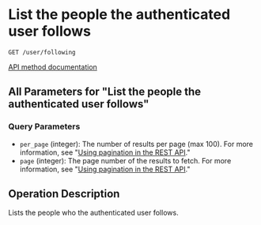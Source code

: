 # List the people the authenticated user follows

`GET /user/following`

[API method documentation](https://docs.github.com/rest/users/followers#list-the-people-the-authenticated-user-follows)

## All Parameters for "List the people the authenticated user follows"

### Query Parameters

- `per_page` (integer): The number of results per page (max 100). For more information, see "[Using pagination in the REST API](https://docs.github.com/rest/using-the-rest-api/using-pagination-in-the-rest-api)."
- `page` (integer): The page number of the results to fetch. For more information, see "[Using pagination in the REST API](https://docs.github.com/rest/using-the-rest-api/using-pagination-in-the-rest-api)."

## Operation Description

Lists the people who the authenticated user follows.
